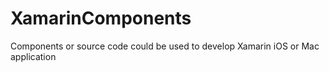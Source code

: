 # XamarinComponents

Components or source code could be used to develop Xamarin iOS or Mac application
